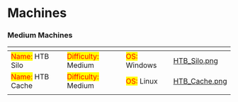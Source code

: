 # Machines

### Medium Machines

<table data-view="cards"><thead><tr><th></th><th></th><th></th><th data-hidden data-card-cover data-type="files"></th></tr></thead><tbody><tr><td><mark style="color:red;">Name:</mark> HTB Silo</td><td><mark style="color:red;">Difficulty:</mark> Medium</td><td><mark style="color:red;">OS:</mark> Windows</td><td><a href="../.gitbook/assets/HTB_Silo.png">HTB_Silo.png</a></td></tr><tr><td><mark style="color:red;">Name:</mark> HTB Cache</td><td><mark style="color:red;">Difficulty:</mark> Medium</td><td><mark style="color:red;">OS:</mark> Linux</td><td><a href="../.gitbook/assets/HTB_Cache.png">HTB_Cache.png</a></td></tr><tr><td></td><td></td><td></td><td></td></tr></tbody></table>

